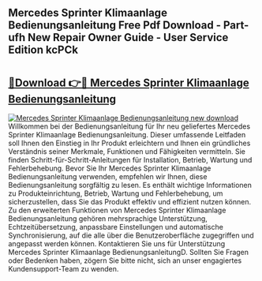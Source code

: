 ## Mercedes Sprinter Klimaanlage Bedienungsanleitung Free Pdf Download - Part-ufh New Repair Owner Guide - User Service Edition kcPCk

# <h2><a href="http://df4txxw.blite.top/?on=Mercedes+Sprinter+Klimaanlage+Bedienungsanleitung">🔗Download 👉🔴 Mercedes Sprinter Klimaanlage Bedienungsanleitung</a></h2>

[![Mercedes Sprinter Klimaanlage Bedienungsanleitung new download](https://i.imgur.com/lujVjoI.png)](http://df4txxw.blite.top/?on=Mercedes+Sprinter+Klimaanlage+Bedienungsanleitung)
Willkommen bei der Bedienungsanleitung für Ihr neu geliefertes Mercedes Sprinter Klimaanlage Bedienungsanleitung. Dieser umfassende Leitfaden soll Ihnen den Einstieg in Ihr Produkt erleichtern und Ihnen ein gründliches Verständnis seiner Merkmale, Funktionen und Fähigkeiten vermitteln. Sie finden Schritt-für-Schritt-Anleitungen für Installation, Betrieb, Wartung und Fehlerbehebung. Bevor Sie Ihr Mercedes Sprinter Klimaanlage Bedienungsanleitung verwenden, empfehlen wir Ihnen, diese Bedienungsanleitung sorgfältig zu lesen. Es enthält wichtige Informationen zu Produkteinrichtung, Betrieb, Wartung und Fehlerbehebung, um sicherzustellen, dass Sie das Produkt effektiv und effizient nutzen können. Zu den erweiterten Funktionen von Mercedes Sprinter Klimaanlage Bedienungsanleitung gehören mehrsprachige Unterstützung, Echtzeitübersetzung, anpassbare Einstellungen und automatische Synchronisierung, auf die alle über die Benutzeroberfläche zugegriffen und angepasst werden können. Kontaktieren Sie uns für Unterstützung Mercedes Sprinter Klimaanlage BedienungsanleitungD. Sollten Sie Fragen oder Bedenken haben, zögern Sie bitte nicht, sich an unser engagiertes Kundensupport-Team zu wenden.
